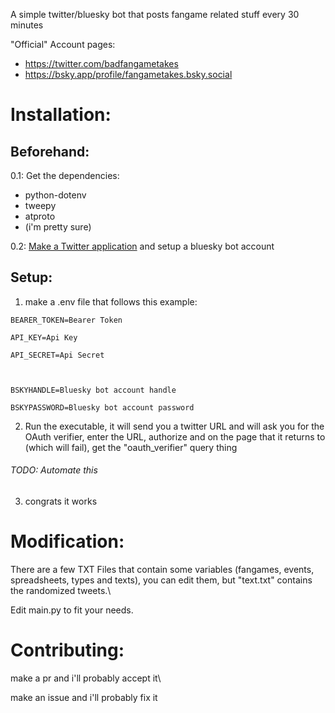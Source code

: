 A simple twitter/bluesky bot that posts fangame related stuff every 30 minutes

"Official" Account pages:
- https://twitter.com/badfangametakes
- https://bsky.app/profile/fangametakes.bsky.social
  

# Installation:

## Beforehand:

0.1: Get the dependencies:
- python-dotenv
- tweepy
- atproto
- (i'm pretty sure)

0.2: [Make a Twitter application](https://developer.twitter.com/) and setup a bluesky bot account
## Setup:

1. make a .env file that follows this example:
```
BEARER_TOKEN=Bearer Token

API_KEY=Api Key

API_SECRET=Api Secret

  

BSKYHANDLE=Bluesky bot account handle

BSKYPASSWORD=Bluesky bot account password
```


2. Run the executable, it will send you a twitter URL and will ask you for the OAuth verifier, enter the URL, authorize and on the page that it returns to (which will fail), get the "oauth_verifier" query thing

###### TODO: Automate this

  
3. congrats it works


# Modification:

There are a few TXT Files that contain some variables (fangames, events, spreadsheets, types and texts), you can edit them, but "text.txt" contains the randomized tweets.\

Edit main.py to fit your needs.

  
# Contributing:

make a pr and i'll probably accept it\

make an issue and i'll probably fix it
